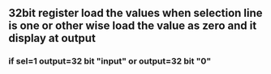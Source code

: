 ## 32bit register load the values when selection line is one or other wise load the value as zero and it display at output
### if sel=1 output=32 bit "input" or output=32 bit "0"
